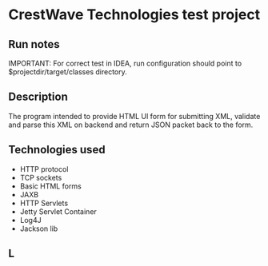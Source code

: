 # CrestWave Technologies test project

##  Run notes
IMPORTANT: For correct test in IDEA, run configuration should point to $projectdir/target/classes directory.

## Description
The program intended to provide HTML UI form for submitting XML, validate and parse this XML on backend and return JSON packet back to the form.

##  Technologies used

- HTTP protocol
- TCP sockets
- Basic HTML forms
- JAXB
- HTTP Servlets
- Jetty Servlet Container
- Log4J
- Jackson lib

##  L